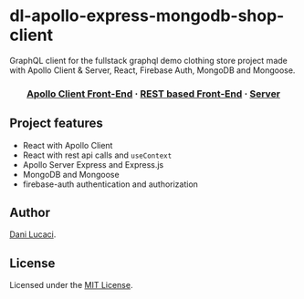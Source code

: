 # dl-apollo-express-mongodb-shop-client

GraphQL client for the fullstack graphql demo clothing store project made with
Apollo Client & Server, React, Firebase Auth, MongoDB and Mongoose.

<h3 align="center">
  <a href="https://github.com/danilucaci/dl-apollo-express-mongodb-shop-client">Apollo Client Front-End</a>
  <span> · </span>
  <a href="https://github.com/danilucaci/dl-apollo-express-mongodb-shop-rest-client">REST based Front-End</a>
  <span> · </span>
  <a href="https://github.com/danilucaci/dl-apollo-express-mongodb-shop-server">Server</a>
</h3>

## Project features

- React with Apollo Client
- React with rest api calls and `useContext`
- Apollo Server Express and Express.js
- MongoDB and Mongoose
- firebase-auth authentication and authorization

## Author

[Dani Lucaci](https://www.danilucaci.com/).

## License

Licensed under the [MIT License](./LICENSE).
